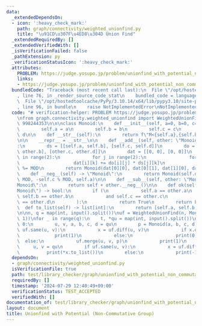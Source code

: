 ```yaml
---
data:
  _extendedDependsOn:
  - icon: ':heavy_check_mark:'
    path: graph/connectivity/weighted_unionfind.py
    title: "\u91CD\u307F\u4ED8\u304D Union Find"
  _extendedRequiredBy: []
  _extendedVerifiedWith: []
  _isVerificationFailed: false
  _pathExtension: py
  _verificationStatusIcon: ':heavy_check_mark:'
  attributes:
    PROBLEM: https://judge.yosupo.jp/problem/unionfind_with_potential_non_commutative_group
    links:
    - https://judge.yosupo.jp/problem/unionfind_with_potential_non_commutative_group
  bundledCode: "Traceback (most recent call last):\n  File \"/opt/hostedtoolcache/PyPy/3.10.14/x64/lib/pypy3.10/site-packages/onlinejudge_verify/documentation/build.py\"\
    , line 76, in _render_source_code_stat\n    bundled_code = language.bundle(\n\
    \  File \"/opt/hostedtoolcache/PyPy/3.10.14/x64/lib/pypy3.10/site-packages/onlinejudge_verify/languages/python.py\"\
    , line 96, in bundle\n    raise NotImplementedError\nNotImplementedError\n"
  code: "# verification-helper: PROBLEM https://judge.yosupo.jp/problem/unionfind_with_potential_non_commutative_group\n\
    \nfrom graph.connectivity.weighted_unionfind import WeightedUnionFind\n\nMOD =\
    \ 998244353\n\n\nclass Monoid:\n    def __init__(self, a=0, b=0, c=0, d=0):\n\
    \        self.a = a\n        self.b = b\n        self.c = c\n        self.d =\
    \ d\n\n    def __str__(self):\n        return f\"M<{self.a},{self.b},{self.c},{self.d}>\"\
    \n\n    __repr__ = __str__\n\n    def __add__(self, other: \"Monoid\") -> \"Monoid\"\
    :\n        ds = [[self.a, self.b], [self.c, self.d]]\n        do = [[other.a,\
    \ other.b], [other.c, other.d]]\n        dat = [[0, 0], [0, 0]]\n        for i\
    \ in range(2):\n            for j in range(2):\n                for k in range(2):\n\
    \                    dat[i][k] += do[i][j] * ds[j][k]\n                    dat[i][k]\
    \ %= MOD\n        return Monoid(dat[0][0], dat[0][1], dat[1][0], dat[1][1])\n\n\
    \    def __neg__(self) -> \"Monoid\":\n        return Monoid(self.d, -self.b %\
    \ MOD, -self.c % MOD, self.a)\n\n    def __sub__(self, other: \"Monoid\") -> \"\
    Monoid\":\n        return self + other.__neg__()\n\n    def ok(self, other: \"\
    Monoid\") -> bool:\n        if (\n            self.a == other.a\n            and\
    \ self.b == other.b\n            and self.c == other.c\n            and self.d\
    \ == other.d\n        ):\n            return True\n        return False\n\n  \
    \  def to_list(self) -> list[int]:\n        return [self.a, self.b, self.c, self.d]\n\
    \n\nn, q = map(int, input().split())\nuf = WeightedUnionFind(n, Monoid(1, 0, 0,\
    \ 1))\nfor _ in range(q):\n    t, *qu = map(int, input().split())\n    if t ==\
    \ 0:\n        u, v, a, b, c, d = qu\n        p = Monoid(a, b, c, d)\n        if\
    \ uf.same(u, v):\n            x = uf.diff(u, v)\n            if x.ok(p):\n   \
    \             print(1)\n            else:\n                print(0)\n\n      \
    \  else:\n            uf.merge(u, v, p)\n            print(1)\n    else:\n   \
    \     u, v = qu\n        if uf.same(u, v):\n            x = uf.diff(u, v)\n  \
    \          print(*x.to_list())\n        else:\n            print(-1)\n"
  dependsOn:
  - graph/connectivity/weighted_unionfind.py
  isVerificationFile: true
  path: test/library_checker/graph/unionfind_with_potential_non_commutative_group.test.py
  requiredBy: []
  timestamp: '2024-07-29 12:40:49+09:00'
  verificationStatus: TEST_ACCEPTED
  verifiedWith: []
documentation_of: test/library_checker/graph/unionfind_with_potential_non_commutative_group.test.py
layout: document
title: Unionfind with Potential (Non-Commutative Group)
---
```



